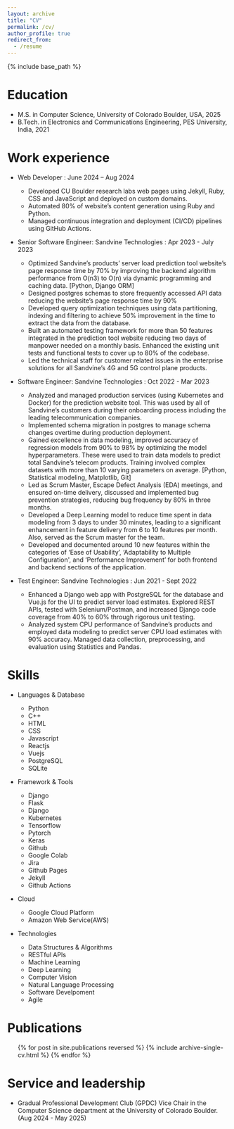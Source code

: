 ```yaml
---
layout: archive
title: "CV"
permalink: /cv/
author_profile: true
redirect_from:
  - /resume
---
```


{% include base_path %}

Education
=======
* M.S. in Computer Science, University of Colorado Boulder, USA, 2025
* B.Tech. in Electronics and Communications Engineering, PES University, India, 2021

Work experience
======
* Web Developer : June 2024 – Aug 2024
  * Developed CU Boulder research labs web pages using Jekyll, Ruby, CSS and JavaScript and deployed on custom domains.
  * Automated 80% of website’s content generation using Ruby and Python.
  * Managed continuous integration and deployment (CI/CD) pipelines using GitHub Actions.
* Senior Software Engineer: Sandvine Technologies : Apr 2023 - July 2023
  * Optimized Sandvine’s products’ server load prediction tool website’s page response time by 70% by improving the backend algorithm performance from O(n3) to O(n) via dynamic programming and caching data. [Python, Django ORM]
  * Designed postgres schemas to store frequently accessed API data reducing the website’s page response time by 90%
  * Developed query optimization techniques using data partitioning, indexing and filtering to achieve 50% improvement in
the time to extract the data from the database.
  * Built an automated testing framework for more than 50 features integrated in the prediction tool website reducing two days of manpower needed on a monthly basis. Enhanced the existing unit tests and functional tests to cover up to 80% of the codebase.
  * Led the technical staff for customer related issues in the enterprise solutions for all Sandvine’s 4G and 5G control plane products.

* Software Engineer: Sandvine Technologies : Oct 2022 - Mar 2023
  * Analyzed and managed production services (using Kubernetes and Docker) for the prediction website tool. This was used by all
of Sandvine’s customers during their onboarding process including the leading telecommunication companies.
  * Implemented schema migration in postgres to manage schema changes overtime during production deployment.
  * Gained excellence in data modeling, improved accuracy of regression models from 90% to 98% by optimizing the model
hyperparameters. These were used to train data models to predict total Sandvine’s telecom products. Training involved complex
datasets with more than 10 varying parameters on average. [Python, Statistical modeling, Matplotlib, Git]
  * Led as Scrum Master, Escape Defect Analysis (EDA) meetings, and ensured on-time delivery, discussed and
implemented bug prevention strategies, reducing bug frequency by 80% in three months.
  * Developed a Deep Learning model to reduce time spent in data modeling from 3 days to under 30 minutes, leading to a
significant enhancement in feature delivery from 6 to 10 features per month. Also, served as the Scrum master for the team.
  * Developed and documented around 10 new features within the categories of ‘Ease of Usability’, ‘Adaptability to Multiple
Configuration', and ‘Performance Improvement’ for both frontend and backend sections of the application.

* Test Engineer: Sandvine Technologies : Jun 2021 - Sept 2022
  * Enhanced a Django web app with PostgreSQL for the database and Vue.js for the UI to predict server load estimates. Explored REST APIs, tested with Selenium/Postman, and increased Django code coverage from 40% to 60% through rigorous unit testing.
  * Analyzed system CPU performance of Sandvine’s products and employed data modeling to predict server CPU load estimates with 90% accuracy. Managed data collection, preprocessing, and evaluation using Statistics and Pandas.
  
Skills
======
* Languages & Database
  * Python
  * C++
  * HTML
  * CSS
  * Javascript
  * Reactjs
  * Vuejs
  * PostgreSQL
  * SQLite

* Framework & Tools
  * Django
  * Flask
  * Django
  * Kubernetes
  * Tensorflow
  * Pytorch
  * Keras
  * Github
  * Google Colab
  * Jira
  * Github Pages
  * Jekyll
  * Github Actions

* Cloud
  * Google Cloud Platform
  * Amazon Web Service(AWS)

* Technologies
  * Data Structures & Algorithms
  * RESTful APIs
  * Machine Learning
  * Deep Learning
  * Computer Vision
  * Natural Language Processing
  * Software Develpoment
  * Agile

Publications
======
  <ul>{% for post in site.publications reversed %}
    {% include archive-single-cv.html %}
  {% endfor %}</ul>
  
  
Service and leadership
======
* Gradual Professional Development Club (GPDC) Vice Chair in the Computer Science department at the University of Colorado Boulder.  (Aug 2024 - May 2025)

